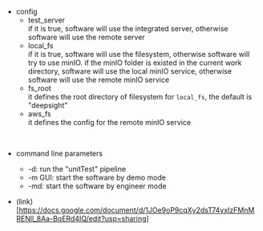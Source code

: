 * config  
    - test_server  
        if it is true, software will use the integrated server, otherwise software will use the remote server  
    - local_fs  
        if it is true, software will use the filesystem, otherwise software will try to use minIO. if the minIO folder is existed in the current work directory, software will use the local minIO service, otherwise software will use the remote minIO service  
    - fs_root  
        it defines the root directory of filesystem for `local_fs`, the default is "deepsight"  
    - aws_fs  
        it defines the config for the remote minIO service  
</br>

* command line parameters  
    - -d: run the "unitTest" pipeline  
    - -m GUI: start the software by demo mode  
    - -md: start the software by engineer mode  

* (link)[https://docs.google.com/document/d/1JOe9oP9cqXy2dsT74yxIzFMnMRENll_8Aa-BqERd4IQ/edit?usp=sharing]
